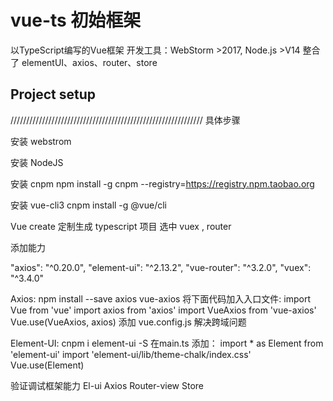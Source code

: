 # vue-ts 初始框架
以TypeScript编写的Vue框架
开发工具：WebStorm >2017, Node.js >V14
整合了 elementUI、axios、router、store

## Project setup
/////////////////////////////////////////////////////////////
具体步骤

安装 webstrom

安装 NodeJS

安装 cnpm
npm install -g cnpm --registry=https://registry.npm.taobao.org

安装 vue-cli3
cnpm install -g @vue/cli

Vue create 定制生成 typescript 项目
选中 vuex , router

添加能力

  "axios": "^0.20.0",
  "element-ui": "^2.13.2",
  "vue-router": "^3.2.0",
  "vuex": "^3.4.0"


Axios:
npm install --save axios vue-axios
将下面代码加入入口文件:
import Vue from 'vue'
import axios from 'axios'
import VueAxios from 'vue-axios'
Vue.use(VueAxios, axios)
添加 vue.config.js 解决跨域问题


Element-UI:
cnpm i element-ui -S
在main.ts 添加：
import * as Element from 'element-ui'
import 'element-ui/lib/theme-chalk/index.css'
Vue.use(Element)



验证调试框架能力
El-ui
Axios
Router-view
Store